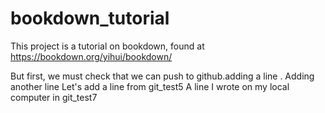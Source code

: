 # bookdown_tutorial

This project is a tutorial on bookdown, found at https://bookdown.org/yihui/bookdown/

But first, we must check that we can push to github.adding a line
. Adding another line
Let's add a line from git_test5
A line I wrote on my local computer in git_test7
